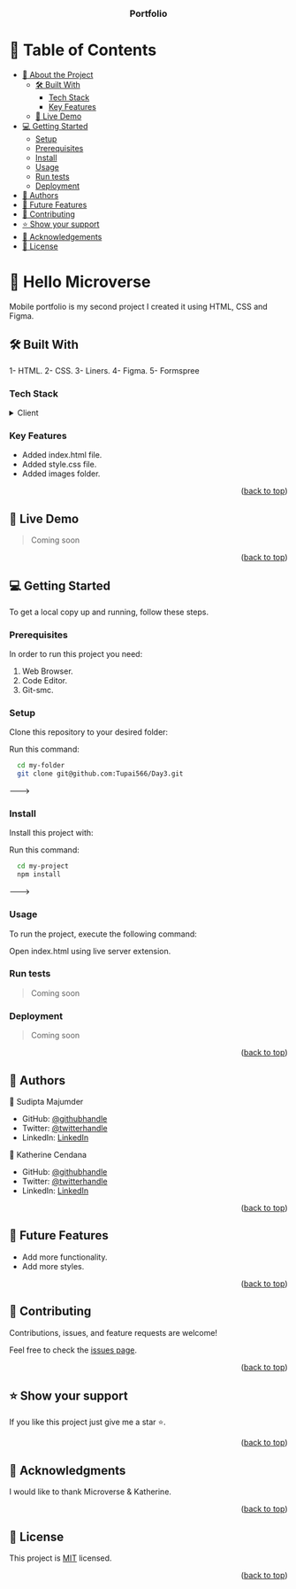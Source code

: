 <a name="readme-top"></a>

<!--
HOW TO USE:
This is an example of how you may give instructions on setting up your project locally.

Modify this file to match your project and remove sections that don't apply.

REQUIRED SECTIONS:
- Table of Contents
- About the Project
  - Built With
  - Live Demo
- Getting Started
- Authors
- Future Features
- Contributing
- Show your support
- Acknowledgements
- License

OPTIONAL SECTIONS:
- FAQ

After you're finished please remove all the comments and instructions!
-->

<div align="center">
  <!-- You are encouraged to replace this logo with your own! Otherwise you can also remove it. -->
  <br/>

  <h3><b>Portfolio</b></h3>

</div>

<!-- TABLE OF CONTENTS -->

# 📗 Table of Contents

- [📖 About the Project](#about-project)
  - [🛠 Built With](#built-with)
    - [Tech Stack](#tech-stack)
    - [Key Features](#key-features)
  - [🚀 Live Demo](#live-demo)
- [💻 Getting Started](#getting-started)
  - [Setup](#setup)
  - [Prerequisites](#prerequisites)
  - [Install](#install)
  - [Usage](#usage)
  - [Run tests](#run-tests)
  - [Deployment](#deployment)
- [👥 Authors](#authors)
- [🔭 Future Features](#future-features)
- [🤝 Contributing](#contributing)
- [⭐️ Show your support](#support)
- [🙏 Acknowledgements](#acknowledgements)
- [📝 License](#license)

<!-- PROJECT DESCRIPTION -->

# 📖 Hello Microverse <a name="about-project"></a>



Mobile portfolio is my second project I created it using HTML, CSS and Figma.

## 🛠 Built With <a name="built-with"></a>

1- HTML.
2- CSS.
3- Liners.
4- Figma.
5- Formspree

### Tech Stack <a name="tech-stack"></a>



<details>
  <summary>Client</summary>
  <ul>
    <li><a href="index.html">HTML</a></li>
    <li><a href="style.css">CSS</a></li>
  </ul>
</details>

<!-- Features -->

### Key Features <a name="key-features"></a>



- Added index.html file.
- Added style.css file.
- Added images folder.

<p align="right">(<a href="#readme-top">back to top</a>)</p>

<!-- LIVE DEMO -->

## 🚀 Live Demo <a name="live-demo"></a>



>Coming soon

<p align="right">(<a href="#readme-top">back to top</a>)</p>

<!-- GETTING STARTED -->

## 💻 Getting Started <a name="getting-started"></a>



To get a local copy up and running, follow these steps.

### Prerequisites

In order to run this project you need:

1. Web Browser.
2. Code Editor.
3. Git-smc.

### Setup

Clone this repository to your desired folder:

Run this command:

```sh
  cd my-folder
  git clone git@github.com:Tupai566/Day3.git
```
--->

### Install

Install this project with:

Run this command:

```sh
  cd my-project
  npm install
```
--->

### Usage

To run the project, execute the following command:

Open index.html using live server extension.

### Run tests

>Coming soon

### Deployment

>Coming soon

<p align="right">(<a href="#readme-top">back to top</a>)</p>

<!-- AUTHORS -->

## 👥 Authors <a name="authors"></a>



👤 Sudipta Majumder

- GitHub: [@githubhandle](https://github.com/Tupai566)
- Twitter: [@twitterhandle](https://twitter.com/imtupai566)
- LinkedIn: [LinkedIn](https://www.linkedin.com/in/tupai-mazumder-16109a243/)

👤 Katherine Cendana

- GitHub: [@githubhandle](https://github.com/Kccendana)
- Twitter: [@twitterhandle](https://twitter.com/kc_telyn)
- LinkedIn: [LinkedIn](https://www.linkedin.com/in/katherinecendana/)


<p align="right">(<a href="#readme-top">back to top</a>)</p>

<!-- FUTURE FEATURES -->

## 🔭 Future Features <a name="future-features"></a>



-  Add more functionality.
-  Add more styles.

<p align="right">(<a href="#readme-top">back to top</a>)</p>

<!-- CONTRIBUTING -->

## 🤝 Contributing <a name="contributing"></a>

Contributions, issues, and feature requests are welcome!

Feel free to check the [issues page](../../issues/).

<p align="right">(<a href="#readme-top">back to top</a>)</p>

<!-- SUPPORT -->

## ⭐️ Show your support <a name="support"></a>



If you like this project just give me a star ⭐️.

<p align="right">(<a href="#readme-top">back to top</a>)</p>

<!-- ACKNOWLEDGEMENTS -->

## 🙏 Acknowledgments <a name="acknowledgements"></a>



I would like to thank Microverse & Katherine.

<p align="right">(<a href="#readme-top">back to top</a>)</p>


<!-- LICENSE -->

## 📝 License <a name="license"></a>

This project is [MIT](./LICENSE) licensed.


<p align="right">(<a href="#readme-top">back to top</a>)</p>